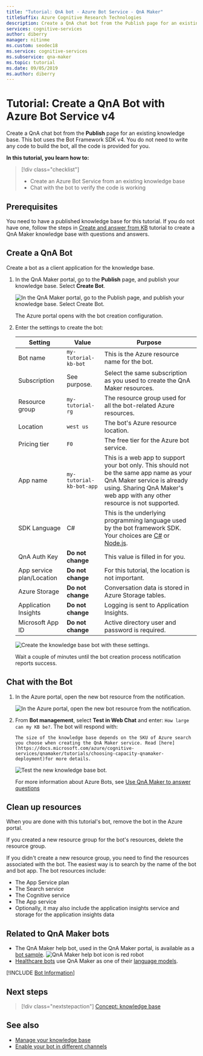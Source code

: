 ```yaml
---
title: "Tutorial: QnA bot - Azure Bot Service - QnA Maker"
titleSuffix: Azure Cognitive Research Technologies
description: Create a QnA chat bot from the Publish page for an existing knowledge base. This bot uses the Bot Framework SDK v4. You do not need to write any code to build the bot, all the code is provided for you.
services: cognitive-services
author: diberry
manager: nitinme
ms.custom: seodec18
ms.service: cognitive-services
ms.subservice: qna-maker
ms.topic: tutorial
ms.date: 09/05/2019
ms.author: diberry
---
```


# Tutorial: Create a QnA Bot with Azure Bot Service v4

Create a QnA chat bot from the **Publish** page for an existing knowledge base. This bot uses the Bot Framework SDK v4. You do not need to write any code to build the bot, all the code is provided for you.

**In this tutorial, you learn how to:**

<!-- green checkmark -->
> [!div class="checklist"]
> * Create an Azure Bot Service from an existing knowledge base
> * Chat with the bot to verify the code is working 

## Prerequisites

You need to have a published knowledge base for this tutorial. If you do not have one, follow the steps in [Create and answer from KB](create-publish-query-in-portal.md) tutorial to create a QnA Maker knowledge base with questions and answers.

<a name="create-a-knowledge-base-bot"></a>

## Create a QnA Bot

Create a bot as a client application for the knowledge base. 

1. In the QnA Maker portal, go to the **Publish** page, and publish your knowledge base. Select **Create Bot**. 

    ![In the QnA Maker portal, go to the Publish page, and publish your knowledge base. Select Create Bot.](../media/qnamaker-tutorials-create-bot/create-bot-from-published-knowledge-base-page.png)

    The Azure portal opens with the bot creation configuration.

1.  Enter the settings to create the bot:

    |Setting|Value|Purpose|
    |--|--|--|
    |Bot name|`my-tutorial-kb-bot`|This is the Azure resource name for the bot.|
    |Subscription|See purpose.|Select the same subscription as you used to create the QnA Maker resources.|
    |Resource group|`my-tutorial-rg`|The resource group used for all the bot-related Azure resources.|
    |Location|`west us`|The bot's Azure resource location.|
    |Pricing tier|`F0`|The free tier for the Azure bot service.|
    |App name|`my-tutorial-kb-bot-app`|This is a web app to support your bot only. This should not be the same app name as your QnA Maker service is already using. Sharing QnA Maker's web app with any other resource is not supported.|
    |SDK Language|C#|This is the underlying programming language used by the bot framework SDK. Your choices are [C#](https://github.com/Microsoft/botbuilder-dotnet) or [Node.js](https://github.com/Microsoft/botbuilder-js).|
    |QnA Auth Key|**Do not change**|This value is filled in for you.|
    |App service plan/Location|**Do not change**|For this tutorial, the location is not important.|
    |Azure Storage|**Do not change**|Conversation data is stored in Azure Storage tables.|
    |Application Insights|**Do not change**|Logging is sent to Application Insights.|
    |Microsoft App ID|**Do not change**|Active directory user and password is required.|

    ![Create the knowledge base bot with these settings.](../media/qnamaker-tutorials-create-bot/create-bot-from-published-knowledge-base.png)

    Wait a couple of minutes until the bot creation process notification reports success.

<a name="test-the-bot"></a>

## Chat with the Bot

1. In the Azure portal, open the new bot resource from the notification. 

    ![In the Azure portal, open the new bot resource from the notification.](../media/qnamaker-tutorials-create-bot/azure-portal-notifications.png)

1. From **Bot management**, select **Test in Web Chat** and enter: `How large can my KB be?`. The bot will respond with: 


    `The size of the knowledge base depends on the SKU of Azure search you choose when creating the QnA Maker service. Read [here](https://docs.microsoft.com/azure/cognitive-services/qnamaker/tutorials/choosing-capacity-qnamaker-deployment)for more details.`


    ![Test the new knowledge base bot.](../media/qnamaker-tutorial-create-publish-query-in-portal/test-bot-in-web-chat-in-azure-portal.png)

    For more information about Azure Bots, see [Use QnA Maker to answer questions](https://docs.microsoft.com/azure/bot-service/bot-builder-howto-qna?view=azure-bot-service-4.0&tabs=cs)

## Clean up resources

When you are done with this tutorial's bot, remove the bot in the Azure portal. 

If you created a new resource group for the bot's resources, delete the resource group. 

If you didn't create a new resource group, you need to find the resources associated with the bot. The easiest way is to search by the name of the bot and bot app. The bot resources include:

* The App Service plan
* The Search service
* The Cognitive service
* The App service
* Optionally, it may also include the application insights service and storage for the application insights data


## Related to QnA Maker bots

* The QnA Maker help bot, used in the QnA Maker portal, is available as a [bot sample](https://github.com/microsoft/BotBuilder-Samples/tree/master/experimental/qnamaker-support).
    ![QnA Maker help bot icon is red robot](../media/qnamaker-tutorials-create-bot/answer-bot-icon.PNG)
* [Healthcare bots](https://docs.microsoft.com/HealthBot/qna_model_howto) use QnA Maker as one of their [language models](https://docs.microsoft.com/HealthBot/qna_model_howto).


[!INCLUDE [Bot Information](../../../../includes/cognitive-services-qnamaker-luis-bot-info.md)]

## Next steps

> [!div class="nextstepaction"]
> [Concept: knowledge base](../concepts/knowledge-base.md)

## See also

- [Manage your knowledge base](https://qnamaker.ai)
- [Enable your bot in different channels](https://docs.microsoft.com/azure/bot-service/bot-service-manage-channels)
